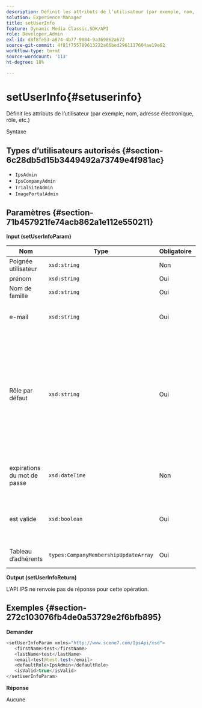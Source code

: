```yaml
---
description: Définit les attributs de l’utilisateur (par exemple, nom, adresse électronique, rôle, etc.)
solution: Experience Manager
title: setUserInfo
feature: Dynamic Media Classic,SDK/API
role: Developer,Admin
exl-id: d8f8fe53-a874-4b77-9084-9a369862a672
source-git-commit: 4f81f755789613222a66bed2961117604ae19e62
workflow-type: tm+mt
source-wordcount: '113'
ht-degree: 18%

---
```


# setUserInfo{#setuserinfo}

Définit les attributs de l’utilisateur (par exemple, nom, adresse électronique, rôle, etc.)

Syntaxe

## Types d’utilisateurs autorisés {#section-6c28db5d15b3449492a73749e4f981ac}

* `IpsAdmin`
* `IpsCompanyAdmin`
* `TrialSiteAdmin`
* `ImagePortalAdmin`

## Paramètres {#section-71b457921fe74acb862a1e112e550211}

**Input (setUserInfoParam)**

| Nom | Type | Obligatoire | Description |
|---|---|---|---|
| Poignée utilisateur | `xsd:string` | Non | Pseudo utilisateur. |
| prénom | `xsd:string` | Oui | Prénom. |
| Nom de famille | `xsd:string` | Oui | Nom. |
| e-mail | `xsd:string` | Oui | Adresse électronique de l’utilisateur. |
| Rôle par défaut | `xsd:string` | Oui | Définit le rôle d’un utilisateur dans chaque entreprise à laquelle il appartient. Notez toutefois que le rôle remplace les `IpsAdmin` autres paramètres par société. |
| expirations du mot de passe | `xsd:dateTime` | Non | Date d’expiration du mot de passe de l’éditeur. |
| est valide | `xsd:boolean` | Oui | Détermine si l’utilisateur est un utilisateur IPS valide. |
| Tableau d’adhérents | `types:CompanyMembershipUpdateArray` | Oui | Tableau de poignées d’entreprise. |

**Output (setUserInfoReturn)**

L’API IPS ne renvoie pas de réponse pour cette opération.

## Exemples {#section-272c103076fb4de0a53729e2f6bfb895}

**Demander**

```java
<setUserInfoParam xmlns="http://www.scene7.com/IpsApi/xsd">
   <firstName>test</firstName>
   <lastName>test</lastName>
   <email>test@test.test</email>
   <defaultRole>IpsAdmin</defaultRole>
   <isValid>true</isValid>
</setUserInfoParam>
```

**Réponse**

Aucune
